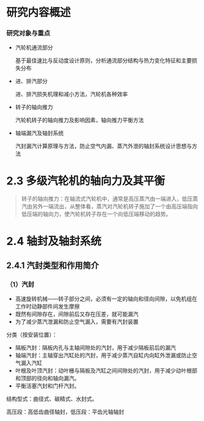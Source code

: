 # 研究内容概述

### 研究对象与重点

* 汽轮机通流部分

  基于最佳速比与反动度设计原则，分析通流部分结构与热力变化特征和主要损失分布

* 进、排汽部分

  进、排汽损失机理和减小方法，汽轮机各种效率

* 转子的轴向推力

  汽轮机转子的轴向推力及影响因素，轴向推力平衡方法

* 轴端漏汽及轴封系统

  汽封漏汽计算原理与方法，防止空气内漏、蒸汽外泄的轴封系统设计思想与方法

# 2.3 多级汽轮机的轴向力及其平衡

> 转子的轴向推力：在轴流式汽轮机中，通常是高压蒸汽由一端进入，低压蒸汽由另外一端流出，从整体看，蒸汽对汽轮机转子施加了一个由高压端指向低压端的轴向力，使汽轮机转子存在一个向低压端移动的趋势。

# 2.4 轴封及轴封系统

## 2.4.1 汽封类型和作用简介

### （1）汽封

* 高速旋转机械——转子部分之间，必须有一定的轴向和径向间隙，以免机组在工作时动静部件间发生摩擦
* 既然有间隙存在，间隙前后又存在压差，就可能漏汽
* 为了减少蒸汽泄漏和防止空气漏入，需要有汽封装置

分类（按安装位置）：

* 隔板汽封：隔板内孔与主轴间隙处的汽封，用于减少隔板前后的漏汽
* 轴端汽封：主轴穿出汽缸处的汽封，用于减少蒸汽自缸内向缸外泄漏或防止空气漏入汽缸
* 叶根及叶顶汽封：动叶栅与隔板及汽缸之间间隙处的汽封，用于减少动叶根部和顶部的径向和轴向漏汽。
* 平衡活塞汽封和门杆汽封。

结构型式：曲径式、碳精式、水封式。

高压段：高低齿曲径轴封，低压段：平齿光轴轴封